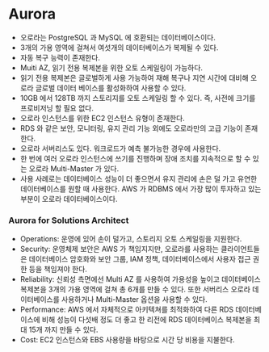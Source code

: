 # Aurora

- 오로라는 PostgreSQL 과 MySQL 에 호환되는 데이터베이스이다.
- 3개의 가용 영역에 걸쳐서 여섯개의 데이터베이스가 복제될 수 있다.
- 자동 복구 능력이 존재한다.
- Muiti AZ, 읽기 전용 복제본을 위한 오토 스케일링이 가능하다.
- 읽기 전용 복제본은 글로벌하게 사용 가능하여 재해 복구나 지연 시간에 대비해 오로라 글로벌 데이터 베이스를 활성화하여 사용할 수 있다.
- 10GB 에서 128TB 까지 스토리지를 오토 스케일링 할 수 있다. 즉, 사전에 크기를 프로비저닝 할 필요 없다.
- 오로라 인스턴스를 위한 EC2 인스턴스 유형이 존재한다.
- RDS 와 같은 보안, 모니터링, 유지 관리 기능 외에도 오로라만의 고급 기능이 존재한다.
- 오로라 서버리스도 있다. 워크로드가 예측 불가능한 경우에 사용한다.
- 한 번에 여러 오로라 인스턴스에 쓰기를 진행하며 장애 조치를 지속적으로 할 수 있는 오로라 Multi-Master 가 있다.
- 사용 사례로는 데이터베이스 성능이 더 좋으면서 유지 관리에 손은 덜 가고 유연한 데이터베이스를 원할 때 사용한다. AWS 가 RDBMS 에서 가장 많이 투자하고 있는 부분이 오로라 데이터베이스이다.

### Aurora for Solutions Architect

- Operations: 운영에 있어 손이 덜가고, 스토리지 오토 스케일링을 지원한다.
- Security: 운영체제 보안은 AWS 가 책임지지만, 오로라를 사용하는 클라이언트들은 데이터베이스 암호화와 보안 그룹, IAM 정책, 데이터베이스에서 사용자 접근 권한 등을 책임져야 한다.
- Reliability: 신뢰성 측면에선 Multi AZ 를 사용하여 가용성을 높이고 데이터베이스 복제본을 3개의 가용 영역에 걸쳐 총 6개를 만들 수 있다. 또한 서버리스 오로라 데이터베이스를 사용하거나 Multi-Master 옵션을 사용할 수 있다.
- Performance: AWS 에서 자체적으로 아키텍쳐를 최적화하여 다른 RDS 데이터베이스에 비해 성능이 다섯배 정도 더 좋고 한 리전에 RDS 데이터베이스 복제본을 최대 15개 까지 만들 수 있다.
- Cost: EC2 인스턴스와 EBS 사용량을 바탕으로 시간 당 비용을 지불한다.